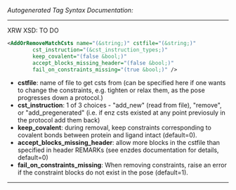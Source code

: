 _Autogenerated Tag Syntax Documentation:_

---
XRW XSD: TO DO

```xml
<AddOrRemoveMatchCsts name="(&string;)" cstfile="(&string;)"
        cst_instruction="(&cst_instruction_types;)"
        keep_covalent="(false &bool;)"
        accept_blocks_missing_header="(false &bool;)"
        fail_on_constraints_missing="(true &bool;)" />
```

-   **cstfile**: name of file to get csts from (can be specified here if one wants to change the constraints, e.g. tighten or relax them, as the pose progresses down a protocol.)
-   **cst_instruction**: 1 of 3 choices - "add_new" (read from file), "remove", or "add_pregenerated" (i.e. if enz csts existed at any point previosuly in the protocol add them back)
-   **keep_covalent**: during removal, keep constraints corresponding to covalent bonds between protein and ligand intact (default=0).
-   **accept_blocks_missing_header**: allow more blocks in the cstfile than specified in header REMARKs (see enzdes documentation for details, default=0)
-   **fail_on_constraints_missing**: When removing constraints, raise an error if the constraint blocks do not exist in the pose (default=1).

---
